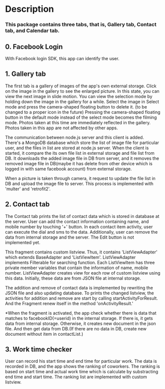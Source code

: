 # Description

### This package contains three tabs, that is, Gallery tab, Contact tab, and Calendar tab.

## 0. Facebook Login
With Facebook login SDK, this app can identify the user.

## 1. Gallery tab
The first tab is a gallery of images of the app's own external storage. Click on the image in the gallery to see the enlarged picture. In this state, you can view the next image in slide motion. You can view the selection mode by holding down the image in the gallery for a while. Select the image in Select mode and press the camera-shaped floating button to delete it. (to be changed to a proper icon in the future) Pressing the camera-shaped floating button in the default mode instead of the select mode becomes the filming mode. Photos taken at this time are immediately reflected in the gallery. Photos taken in this app are not affected by other apps.

The communication between node.js server and this client is added. There's a MongoDB database which store the list of image file for particular user, and the files in list are stored at node.js server. When the client is started, it compare the its own file list in external storage and file list from DB. It downloads the added image file in DB from server, and it removes the removed image file in DB(maybe it has delete from other device which is logged in with same facebook account) from external storage.

When a picture is taken through camera, it request to update the file list in DB and upload the image file to server. This process is implemented with 'multer' and 'retrofit2'.



## 2. Contact tab
The Contact tab prints the list of contact data which is stored in database at the server.
User can add the contact information containing name, and mobile number by touching '+' button.
In each contact item activity, user can execute the dial and sms to the data. Additionally, user can remove the data from internal storage and the server.
The Edit button is not implemented yet.


This fragment contains custom listview. Thus, it contains 'ListViewAdapter' which extends BaseAdapter and 'ListViewItem'.
ListViewAdapter implements Filterable for searching function. Each ListViewItem has three private member variables that contain the information of name, mobile number. ListViewAdapter creates view for each row of custom listview using this data. Initially, these data are from JSON file at internal storage.


The addition and remove of contact data is implemented by rewriting the JSON file and also updating database. To prints the changed listview, the activities for addition and remove are start by calling startActivityForResult. And the Fragment renew itself in the method 'onActivityResult.'


*When the fragment is activated, the app check whether there is data that matches to facebookID(=userid) in the internal storage. If there is, it gets data from internal storage. Otherwise, it creates new document in the json file. And then get data from DB.(If there are no data in DB, create new document without item in contactList.)



## 3. Work time checker
User can record his start time and end time for particular work. The data is recorded in DB, and the app shows the ranking of coworkers. The ranking is based on start time and actual work time which is calculate by substracting end time and start time. The ranking list are implemented with custom listview.





